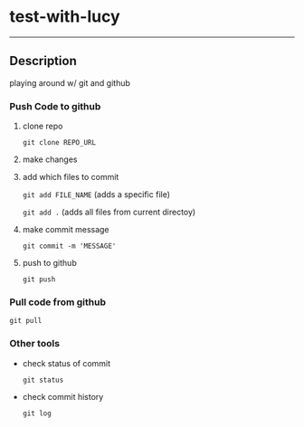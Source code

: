 # test-with-lucy
---
## Description
playing around w/ git and github



### Push Code to github
1. clone repo

    `git clone REPO_URL`

2. make changes
3. add which files to commit

    `git add FILE_NAME` (adds a specific file)

    `git add .` (adds all files from current directoy)

4. make commit message

    `git commit -m 'MESSAGE'`

5. push to github

    `git push`


### Pull code from github
`git pull`


### Other tools
- check status of commit

    `git status`
    
- check commit history

    `git log`
    
 
